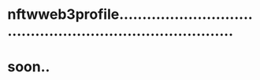 # nftwweb3profile..............................................................................
# soon..
